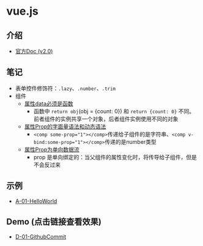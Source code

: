 # vue.js

## 介绍

- [官方Doc (v2.0)](http://cn.vuejs.org/v2/guide/)

## 笔记

- 表单控件修饰符：`.lazy`、`.number`、`.trim`
- 组件
    - [属性data必须是函数](http://cn.vuejs.org/v2/guide/components.html#data-必须是函数)
        - 函数中 `return obj`(obj = {count: 0}) 和 `return {count: 0}` 不同。前者组件的实例共享一个对象，后者组件实例使用不同的对象
    - [属性Prop的字面量语法和动态语法](http://cn.vuejs.org/v2/guide/components.html#字面量语法-vs-动态语法)
        - `<comp some-prop="1"></comp>`传递给子组件的是字符串、`<comp v-bind:some-prop="1"></comp>`传递的是number类型
    - [属性Prop为单向数据流](http://cn.vuejs.org/v2/guide/components.html#单向数据流)
        - prop 是单向绑定的：当父组件的属性变化时，将传导给子组件，但是不会反过来

## 示例

- [A-01-HelloWorld]((https://oldinaction.github.io/smweb/vuejs/A-01-HelloWorld/))

## Demo (点击链接查看效果)

- [D-01-GithubCommit](https://oldinaction.github.io/smweb/vuejs/D-01-GithubCommit/)
